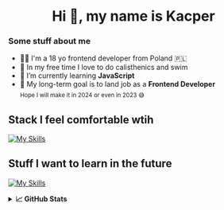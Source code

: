 <h1 align="center">Hi 👋, my name is Kacper</h1>
<h3 align="left">Some stuff about me </h3>
 
- 👨‍💻 I'm a 18 yo frontend developer from Poland 🇵🇱
- 💪 In my free time I love to do calisthenics and swim
- 🌱 I’m currently learning **JavaScript**
- 🤩 My long-term goal is to land job as a **Frontend Developer**  
	<sub>Hope I will make it in 2024 or even in 2023 😅</sub>

## Stack I feel comfortable wtih
[![My Skills](https://skillicons.dev/icons?i=html,css,sass,js,git)](https://skillicons.dev)

## Stuff I want to learn in the future
[![My Skills](https://skillicons.dev/icons?i=ts,react,tailwind,figma)](https://skillicons.dev)




<details> <summary> <b>📈 GitHub Stats </b> </summary
 
 
<p>&nbsp;<img align="center" src="https://github-readme-stats.vercel.app/api?username=cybulskikacper&show_icons=true&theme=tokyonight&locale=en" alt="cybulskikacper" /></p>


 </details>
 
 
 
 
 


